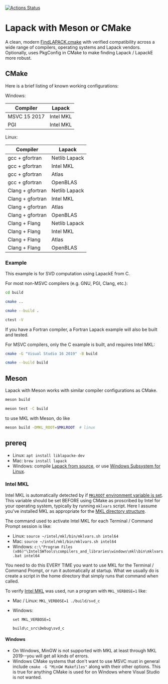[![Actions Status](https://github.com/scivision/lapack-cmake-meson/workflows/ci/badge.svg)](https://github.com/scivision/lapack-cmake-meson/workflows/ci/badge/actions)

# Lapack with Meson or CMake

A clean, modern
[FindLAPACK.cmake](./cmake/Modules/FindLAPACK.cmake)
with verified compatibility across a wide range of compilers, operating systems and Lapack vendors.
Optionally, uses PkgConfig in CMake to make finding Lapack / LapackE more robust.


## CMake

Here is a brief listing of known working configurations:

Windows:

Compiler | Lapack
---------|-------
MSVC 15 2017 | Intel MKL
PGI | Intel MKL


Linux:

Compiler | Lapack
---------|-------
gcc + gfortran | Netlib Lapack
gcc + gfortran | Intel MKL
gcc + gfortran | Atlas
gcc + gfortran | OpenBLAS
Clang + gfortran  | Netlib Lapack
Clang + gfortran  | Intel MKL
Clang + gfortran  | Atlas
Clang + gfortran  | OpenBLAS
Clang + Flang | Netlib Lapack
Clang + Flang | Intel MKL
Clang + Flang | Atlas
Clang + Flang  | OpenBLAS

### Example

This example is for SVD computation using LapackE from C.

For most non-MSVC compilers (e.g. GNU, PGI, Clang, etc.):

```sh
cd build

cmake ..

cmake --build .

ctest -V
```

If you have a Fortran compiler, a Fortran Lapack example will also be built and tested.


For MSVC compilers, only the C example is built, and requires Intel MKL:

```sh
cmake -G "Visual Studio 16 2019" -B build

cmake --build build
```

## Meson

Lapack with Meson works with similar compiler configurations as CMake.

```sh
meson build

meson test -C build
```

to use MKL with Meson, do like

```sh
meson build -DMKL_ROOT=$MKLROOT  # linux
```


## prereq

* Linux: `apt install liblapacke-dev`
* Mac: `brew install lapack`
* Windows: compile [Lapack from source](https://github.com/Reference-LAPACK/lapack), or use [Windows Subsystem for Linux](https://docs.microsoft.com/en-us/windows/wsl/install-win10).


### Intel MKL

Intel MKL is automatically detected by if
[`MKLROOT` environment variable is set](https://software.intel.com/en-us/mkl-windows-developer-guide-checking-your-installation).
This variable should be set BEFORE using CMake as proscribed by Intel for your operating system, typically by running `mklvars` script.
Here I assume you've installed MKL as appropriate for the
[MKL directory structure](https://software.intel.com/en-us/mkl-windows-developer-guide-high-level-directory-structure).

The command used to activate Intel MKL for each Terminal / Command Prompt session is like:

* Linux: `source ~/intel/mkl/bin/mklvars.sh intel64`
* Mac: `source ~/intel/mkl/bin/mklvars.sh intel64`
* Windows: `c:\"Program Files (x86)"\IntelSWTools\compilers_and_libraries\windows\mkl\bin\mklvars.bat intel64`

You need to do this EVERY TIME you want to use MKL for the Terminal / Command Prompt, or run it automatically at startup.
What we usually do is create a script in the home directory that simply runs that command when called.

To verify
[Intel MKL](https://software.intel.com/en-us/mkl)
was used, run a program with `MKL_VERBOSE=1` like:

* Mac / Linux: `MKL_VERBOSE=1 ./build/svd_c`
* Windows:

    ```posh
    set MKL_VERBOSE=1

    build\c_src\Debug\svd_c
    ```

#### Windows

* On Windows, MinGW is not supported with MKL at least through MKL 2019--you will get all kinds of errors.
* Windows CMake systems that don't want to use MSVC must in general include `cmake -G "MinGW Makefiles"` along with their other options.
  This is true for anything CMake is used for on Windows where Visual Studio is not wanted.


